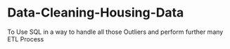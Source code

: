# Data-Cleaning-Housing-Data
To Use SQL in a way to handle all those Outliers and perform further many ETL Process

